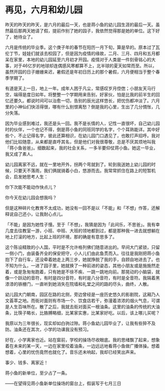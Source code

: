 #   再见，六月和幼儿园

昨天的昨天的昨天，是六月的最后一天，也是蒋小鱼的幼儿园生涯的最后一天。虽然最后那两天她请了假，提前作别了她的园子，我依然觉得那是她的单位。这下好了，她待业了。

六月是传统的毕业季。这个庚子年的春节在阳历一月下旬，算是早的。原本过了瓦伦丁节，娃娃们就该去校园了，但是因为疫情的缘故，二月、三月、四月和五月都呆在家里，本地的幼儿园延至六月初才开园。疫情对于人类是一件刻骨铭心的大事，对于46亿岁的地球却连偶感风寒都算不上，北半球的夏天如常而至。所以，虽然开园的日子姗姗来迟，暑假还是年初日历上的那个暑假，六月便相当于整个春季学期了。

有道是天上一日，地上一年。成年人困于凡尘，常感叹岁月倥偬；小朋友天马行空，端得是度日如年。将整整一个学期用来告别，好家伙，怕是比我的前半生的回忆还要久。都说时间可以治愈一切，告别的辰光这样悠长，把忧伤都冲淡了。六月里的小神仙们快活得很，哪有什么别恨离愁？倒是我的心里，生出了几分惆怅，几分失落。

因为毕业感到难过，我还是头一回。我不是长情的人，记性一直很坏，自己幼儿园时的伙伴，一个也记不得，倒是蒋小鱼的同班同学的名字，个个耳熟能详。其中好些个，不止记得名字，彼此还算相识，在幼儿园门口遇见了，也敢打声招呼。我对他们比较随意，从来都是直呼其名，但是他们对我很尊敬，总是不厌其烦地叫我「蒋小鱼爸爸」。细数起来，我的社会关系，一多半要仰仗蒋小鱼。她这一毕业，我又成了素人。

幼儿园离家不远，就在一里地开外，拐两个弯就到了。轮到我送她上幼儿园的时候，只要天不落雨，我们俩就骑着小白，悠游而去。我常常抓住在路上的短暂机会，启发她思考人生：

你下次能不能动作快点儿？

你今天在幼儿园会想我吗？

但是这种碎片化教育不太成功，她没有一回不是以「不能」和「不想」作答，还解释说自己还小，让我耐心点儿。

「不能」是因为她性子慢。至于「不想」，我猜是因为「此间乐，不思爸」。我有幸几度去往教室一游，小班、中班、大班的领地都到过，都是那种我一进去就想躺在地上打滚的地方，比起上班的环境，那的确是有意思多了。

这个陈设精致的小人国，平时是不允许格列佛们随意进出的。早间大门紧锁，只留一侧小门，由装备齐全的保安把守，小人儿们由此鱼贯而入。往往是我刚把蒋小鱼抱下了自行车，还没牵着她走上两三步，她就挣脱了我的手，自顾自地进去了。也不知为什么，一进了园子里，她就换了一种前进的姿态，其他小朋友或是施施然走着，或是急匆匆跑着，只有她是不徐不疾、一跳一跳地向前。那晃动的小脑袋，就像一个跃动的音符，有时是四分音符，有时是八分音符，有时是全音符。我隔着黑漆漆的铁栅门，一直听到她消失在院墙和礼堂之间的路的尽头，曲终，人散。

幼儿园大门朝南，园区在路的北侧，旁边曾经是一座历史悠久的影剧院，这厢乃人文荟萃之地。而街对面则有市场一个、饮食店若干，弥漫着浓浓的烟火气息，可谓是人生百味所在。散了之后，我就去街对面买一根油条。这里的油条的传统的大油条，比筷子略长，比胳膊略细，比某家实惠，比某家好吃。以后，该上哪儿买呢？

我原以为三年很长，现实却如白驹过隙。蒋小鱼幼儿园毕业了，让我有些猝不及防。油条还在其次，小学的功课我没有预习。

好在，小学离家也近。站在窗前，学校的操场尽收眼底。我的思绪飘了起来，想象着在未来的某一天，一边在家里咬着油条，一边远远地看蒋小鱼做广播体操。想着想着，心里的忧伤竟然也就化了。音乐还未响起，我却已经笑出声来。

事少、钱多、离家近！

蒋小鱼的新单位，至少占了一条。

——在望得见蒋小鱼新单位操场的窗台上，假装写于七月三日
